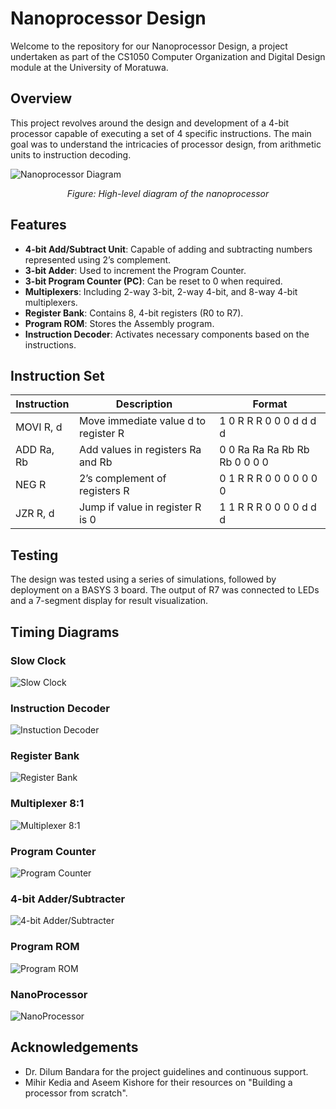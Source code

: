 # Nanoprocessor Design

Welcome to the repository for our Nanoprocessor Design, a project undertaken as part of the CS1050 Computer Organization and Digital Design module at the University of Moratuwa.

## Overview

This project revolves around the design and development of a 4-bit processor capable of executing a set of 4 specific instructions. The main goal was to understand the intricacies of processor design, from arithmetic units to instruction decoding.

![Nanoprocessor Diagram](./Diagrams/NanoProcessor_Diagram.jpg)  
<div align="center"><i>Figure: High-level diagram of the nanoprocessor</i></div>

## Features

- **4-bit Add/Subtract Unit**: Capable of adding and subtracting numbers represented using 2’s complement.
- **3-bit Adder**: Used to increment the Program Counter.
- **3-bit Program Counter (PC)**: Can be reset to 0 when required.
- **Multiplexers**: Including 2-way 3-bit, 2-way 4-bit, and 8-way 4-bit multiplexers.
- **Register Bank**: Contains 8, 4-bit registers (R0 to R7).
- **Program ROM**: Stores the Assembly program.
- **Instruction Decoder**: Activates necessary components based on the instructions.

## Instruction Set

| Instruction | Description | Format |
|-------------|-------------|--------|
| MOVI R, d | Move immediate value d to register R | 1 0 R R R 0 0 0 d d d d |
| ADD Ra, Rb | Add values in registers Ra and Rb | 0 0 Ra Ra Ra Rb Rb Rb 0 0 0 0 |
| NEG R | 2’s complement of registers R | 0 1 R R R 0 0 0 0 0 0 0 |
| JZR R, d | Jump if value in register R is 0 | 1 1 R R R 0 0 0 0 d d d |

## Testing

The design was tested using a series of simulations, followed by deployment on a BASYS 3 board. The output of R7 was connected to LEDs and a 7-segment display for result visualization.

## Timing Diagrams

### Slow Clock
![Slow Clock](Diagrams/TimingDiagrams/SlowClock.png)
### Instruction Decoder
![Instuction Decoder](Diagrams/TimingDiagrams/InstructionDecoder.png)
### Register Bank
![Register Bank](Diagrams/TimingDiagrams/RegisterBank.png)
### Multiplexer 8:1
![Multiplexer 8:1](Diagrams/TimingDiagrams/Multiplexer8_1.png)
### Program Counter
![Program Counter](Diagrams/TimingDiagrams/ProgramCounter.png)
### 4-bit Adder/Subtracter
![4-bit Adder/Subtracter](Diagrams/TimingDiagrams/Adder_Subtracter.png)
### Program ROM
![Program ROM](Diagrams/TimingDiagrams/ProgramROM.png)
### NanoProcessor
![NanoProcessor](Diagrams/TimingDiagrams/NanoProcessor.png)


## Acknowledgements

- Dr. Dilum Bandara for the project guidelines and continuous support.
- Mihir Kedia and Aseem Kishore for their resources on "Building a processor from scratch".
